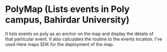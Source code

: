 # PolyMap (Lists events in Poly campus, Bahirdar University)

It lists events on poly as an anchor on the map and display the details of that particular event. It also calculates the routine to the events location. 
I've used Here maps SDK for the deployment of the map.
